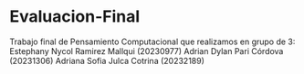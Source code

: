 # Evaluacion-Final
Trabajo final de Pensamiento Computacional que realizamos en grupo de 3:
Estephany Nycol Ramirez Mallqui (20230977)
Adrian Dylan Pari Córdova (20231306)
Adriana Sofia Julca Cotrina (20232189)
